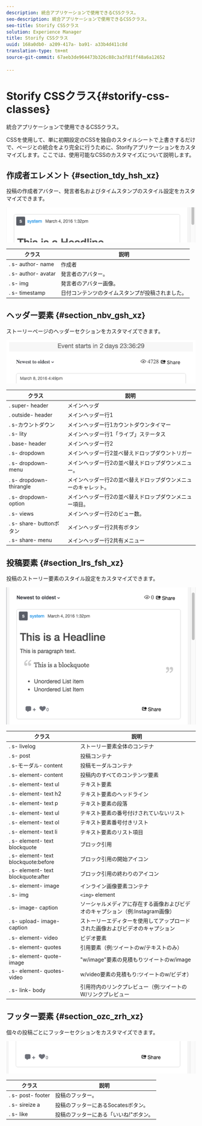 ```yaml
---
description: 統合アプリケーションで使用できるCSSクラス。
seo-description: 統合アプリケーションで使用できるCSSクラス。
seo-title: Storify CSSクラス
solution: Experience Manager
title: Storify CSSクラス
uuid: 168a0db0- a209-417a- ba91- a33b4d411c8d
translation-type: tm+mt
source-git-commit: 67aeb3de964473b326c88c3a3f81ff48a6a12652

---
```



# Storify CSSクラス{#storify-css-classes}

統合アプリケーションで使用できるCSSクラス。

CSSを使用して、単に初期設定のCSSを独自のスタイルシートで上書きするだけで、ページとの統合をより完全に行うために、Storifyアプリケーションをカスタマイズします。ここでは、使用可能なCSSのカスタマイズについて説明します。

## 作成者エレメント {#section_tdy_hsh_xz}

投稿の作成者アバター、発言者名およびタイムスタンプのスタイル設定をカスタマイズできます。

![](assets/StorifyAuthorCSS.png)

| クラス | 説明 |
|---|---|
| . s- author- name | 作成者 |
| . s- author- avatar | 発言者のアバター。 |
| . s- img | 発言者のアバター画像。 |
| . s- timestamp | 日付コンテンツのタイムスタンプが投稿されました。 |

## ヘッダー要素 {#section_nbv_gsh_xz}

ストーリーページのヘッダーセクションをカスタマイズできます。

![](assets/StorifyHeaderCSS-countdown-1.png)

| **クラス** | **説明** |
|---|---|
| . super- header | メインヘッダ |
| . outside- header | メインヘッダー行1 |
| . s-カウントダウン | メインヘッダー行1カウントダウンタイマー |
| . s- lity | メインヘッダー行1「ライブ」ステータス |
| . base- header | メインヘッダー行2 |
| . s- dropdown | メインヘッダー行2並べ替えドロップダウントリガー |
| . s- dropdown- menu | メインヘッダー行2の並べ替えドロップダウンメニュー。 |
| . s- dropdown- thirangle | メインヘッダー行2の並べ替えドロップダウンメニューのキャレット。 |
| . s- dropdown- option | メインヘッダー行2の並べ替えドロップダウンメニュー項目。 |
| . s- views | メインヘッダー行2のビュー数。 |
| . s- share- buttonボタン | メインヘッダー行2共有ボタン |
| . s- share- menu | メインヘッダー行2共有メニュー |

## 投稿要素 {#section_lrs_fsh_xz}

投稿のストーリー要素のスタイル設定をカスタマイズできます。

![](assets/StorifyPostCSS.png)

| **クラス** | **説明** |
|---|---|
| . s- livelog | ストーリー要素全体のコンテナ |
| . s- post | 投稿コンテナ |
| . s-モーダル- content | 投稿モーダルコンテナ |
| . s- element- content | 投稿内のすべてのコンテンツ要素 |
| . s- element- text ul | テキスト要素 |
| . s- element- text h2 | テキスト要素のヘッドライン |
| . s- element- text p | テキスト要素の段落 |
| . s- element- text ul | テキスト要素の番号付けされていないリスト |
| . s- element- text ol | テキスト要素番号付きリスト |
| . s- element- text li | テキスト要素のリスト項目 |
| . s- element- text blockquote | ブロック引用 |
| . s- element- text blockquote:before | ブロック引用の開始アイコン |
| . s- element- text blockquote:after | ブロック引用の終わりのアイコン |
| . s- element- image | インライン画像要素コンテナ |
| . s- img | `<img>` element |
| . s- image- caption | ソーシャルメディアに存在する画像およびビデオのキャプション（例:Instagram画像） |
| . s- upload- image- caption | ストーリーエディターを使用してアップロードされた画像およびビデオのキャプション |
| . s- element- video | ビデオ要素 |
| . s- element- quotes | 引用要素（例:ツイートのw/テキストのみ） |
| . s- element- quote- image | &quot;w/image&quot;要素の見積もりツイートのw/image |
| . s- element- quotes- video | w/video要素の見積もり:ツイートのw/ビデオ） |
| . s- link- body | 引用符内のリンクプレビュー（例:ツイートのW/リンクプレビュー |

## フッター要素 {#section_ozc_zrh_xz}

個々の投稿ごとにフッターセクションをカスタマイズできます。

![](assets/storify_CSS_footer.png)

| **クラス** | **説明** |
|---|---|
| . s- post- footer | 投稿のフッター。 |
| . s- sireize a | 投稿のフッターにあるSocatesボタン。 |
| . s- like | 投稿のフッターにある「いいね!&quot;ボタン。 |
